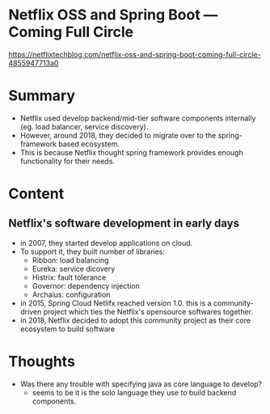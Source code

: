 <!--
{
  "type": "summary",
  "tags": ["Spring Framework"]
}
-->
# Netflix OSS and Spring Boot — Coming Full Circle
https://netflixtechblog.com/netflix-oss-and-spring-boot-coming-full-circle-4855947713a0

# Summary
- Netflix used develop backend/mid-tier software components internally (eg. load balancer, service discovery).
- However, around 2018, they decided to migrate over to the spring-framework based ecosystem.
- This is because Netflix thought spring framework provides enough functionality for their needs.

# Content
## Netflix's software development in early days
- in 2007, they started develop applications on cloud.
- To support it, they built number of libraries:
  - Ribbon: load balancing
  - Eureka: service dicovery
  - Histrix: fault tolerance
  - Governor: dependency injection
  - Archaius: configuration
- in 2015, Spring Cloud Netlifx reached version 1.0. this is a community-driven project which ties the Netflix's opensource softwares together.
- in 2018, Netflix decided to adopt this community project as their core ecosystem to build software

# Thoughts
- Was there any trouble with specifying java as core language to develop?
  - seems to be it is the solo language they use to build backend components.
